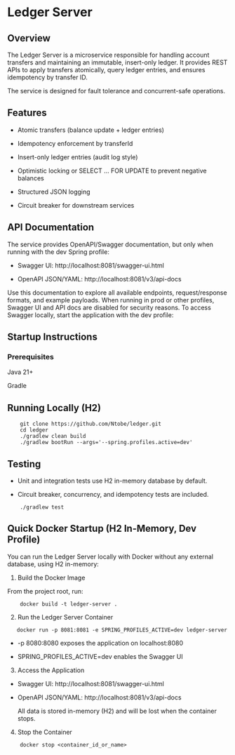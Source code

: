# Ledger Server
## Overview

The Ledger Server is a microservice responsible for handling account transfers and maintaining an immutable, insert-only ledger. It provides REST APIs to apply transfers atomically, query ledger entries, and ensures idempotency by transfer ID.

The service is designed for fault tolerance and concurrent-safe operations.

## Features

- Atomic transfers (balance update + ledger entries)

- Idempotency enforcement by transferId

- Insert-only ledger entries (audit log style)

- Optimistic locking or SELECT ... FOR UPDATE to prevent negative balances

- Structured JSON logging

- Circuit breaker for downstream services

## API Documentation

The service provides OpenAPI/Swagger documentation, but only when running with the dev Spring profile:

- Swagger UI: http://localhost:8081/swagger-ui.html

- OpenAPI JSON/YAML: http://localhost:8081/v3/api-docs

Use this documentation to explore all available endpoints, request/response formats, and example payloads.
When running in prod or other profiles, Swagger UI and API docs are disabled for security reasons.
To access Swagger locally, start the application with the dev profile:

## Startup Instructions
### Prerequisites

Java 21+

Gradle

## Running Locally (H2)

````
    git clone https://github.com/Ntobe/ledger.git
    cd ledger
    ./gradlew clean build
    ./gradlew bootRun --args='--spring.profiles.active=dev' 
````

## Testing

- Unit and integration tests use H2 in-memory database by default.

- Circuit breaker, concurrency, and idempotency tests are included.

````
    ./gradlew test
````

## Quick Docker Startup (H2 In-Memory, Dev Profile)

You can run the Ledger Server locally with Docker without any external database, using H2 in-memory:

1. Build the Docker Image

From the project root, run:

````
    docker build -t ledger-server .
````

2. Run the Ledger Server Container

````
   docker run -p 8081:8081 -e SPRING_PROFILES_ACTIVE=dev ledger-server
````
- -p 8080:8080 exposes the application on localhost:8080

- SPRING_PROFILES_ACTIVE=dev enables the Swagger UI

3. Access the Application
- Swagger UI: http://localhost:8081/swagger-ui.html

- OpenAPI JSON/YAML: http://localhost:8081/v3/api-docs

    All data is stored in-memory (H2) and will be lost when the container stops.

4. Stop the Container

````
    docker stop <container_id_or_name>
````